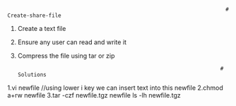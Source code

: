                                                                          # Create-share-file
          
   1. Create a text file
   2. Ensure any user can read and write it
   3. Compress the file using tar or zip

                                                                          # Solutions      
                                                                          
  1.vi newfile    //using lower i key we can insert text into this newfile
  2.chmod a+rw newfile
  3.tar -czf newfile.tgz newfile
    ls -lh newfile.tgz
